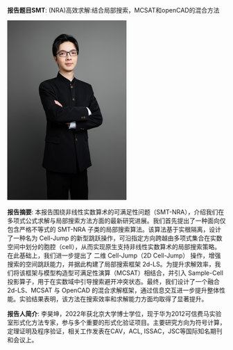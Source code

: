 **报告题目SMT**: (NRA)高效求解:结合局部搜索，MCSAT和openCAD的混合方法

![photo](photo.png)

**报告摘要**: 本报告围绕非线性实数算术的可满足性问题（SMT-NRA），介绍我们在多项式公式求解与局部搜索方法方面的最新研究进展。我们首先提出了一种面向仅包含严格不等式的 SMT-NRA 子类的局部搜索算法。该算法基于实根隔离，设计了一种名为 Cell-Jump 的新型跳跃操作，可沿指定方向跨越由多项式集合在实数空间中划分的胞腔（cell），从而实现原生支持非线性实数算术的局部搜索策略。
在此基础上，我们进一步提出了 二维 Cell-Jump（2D Cell-Jump） 操作，增强搜索的空间跳跃能力，并据此构建了局部搜索框架 2d-LS。为提升求解效率，我们将该框架与模型构造型可满足性演算（MCSAT）相结合，并引入 Sample-Cell 投影算子，用于在实数域中引导搜索避开冲突状态。最终，我们设计了一个融合 2d-LS、MCSAT 与 OpenCAD 的混合求解框架，通过信息交互进一步提升整体性能。实验结果表明，该方法在搜索效率和求解能力方面均取得了显著提升。

**报告人简介**: 李昊坤，2022年获北京大学博士学位，现于华为2012可信费马实验室形式化方法专家，参与多个重要的形式化验证项目。主要研究方向为符号计算，定理证明及程序验证，相关工作发表在CAV，ACL, ISSAC，JSC等国际知名期刊和会议上。



